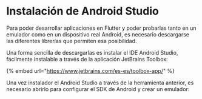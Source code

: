 # Instalación de Android Studio

Para poder desarrollar aplicaciones en Flutter y poder probarlas tanto en un emulador como en un dispositivo real Android, es necesario descargarse las diferentes librerías que permiten esa posibilidad.

Una forma sencilla de descargarlas es instalar el IDE Android Studio, fácilmente instalable a través de la aplicación JetBrains Toolbox:

{% embed url="https://www.jetbrains.com/es-es/toolbox-app/" %}

Una vez instalador el Android Studio a través de la herramienta anterior, es necesario abrirlo para configurar el SDK de Android y crear un emulador:
